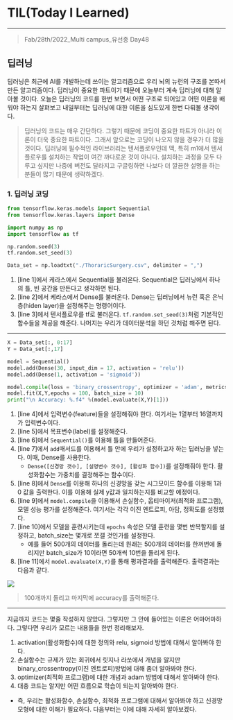 # TIL(Today I Learned)

___

> Fab/28th/2022_Multi campus_유선종 Day48

## 딥러닝
딥러닝은 최근에 AI를 개발하는데 쓰이는 알고리즘으로 우리 뇌의 뉴런의 구조를 본따서 만든 알고리즘이다. 딥러닝이 중요한 파트이기 때문에 오늘부터 계속 딥러닝에 대해 알아볼 것이다. 오늘은 딥러닝의 코드를 한번 보면서 어떤 구조로 되어있고 어떤 이론을 배워야 하는지 살펴보고 내일부터는 딥러닝에 대한 이론을 심도있게 한번 다뤄볼 생각이다.
> 딥러닝의 코드는 매우 간단하다. 그렇기 때문에 코딩이 중요한 파트가 아니라 이론이 더욱 중요한 파트이다. 그래서 앞으로는 코딩이 나오지 않을 경우가 더 많을 것이다.
> 딥러닝에 필수적인 라이브러리는 텐서플로우인데 맥, 특히 m1에서 텐서플로우를 설치하는 작업이 여간 까다로운 것이 아니다. 설치하는 과정을 모두 다루고 싶지만 나중에 버전도 달라지고 구글링하면 나보다 더 깔끔한 설명을 하는 분들이 많기 때문에 생략하겠다.

### 1. 딥러닝 코딩
```python
from tensorflow.keras.models import Sequential                                                              #line 1
from tensorflow.keras.layers import Dense                                                                   #line 2

import numpy as np
import tensorflow as tf                                                                                     #line 3

np.random.seed(3)
tf.random.set_seed(3)

Data_set = np.loadtxt("./ThoraricSurgery.csv", delimiter = ",")
```
1. [line 1]에서 케라스에서 Sequential을 불러온다. Sequential은 딥러닝에서 하나의 틀, 빈 공간을 만든다고 생각하면 된다.
2. [line 2]에서 케라스에서 Dense를 불러온다. Dense는 딥러닝에서 뉴런 혹은 은닉층(hiden layer)을 설정해주는 명령어이다.
3. [line 3]에서 텐서플로우를 tf로 불러온다. `tf.random.set_seed(3)`처럼 기본적인 함수들을 제공을 해준다. 나머지는 우리가 데이터분석을 하던 것처럼 해주면 된다.

___

```python
X = Data_set[:, 0:17]                                                                                       #line 4
Y = Data_set[:,17]                                                                                          #line 5

model = Sequential()                                                                                        #line 6
model.add(Dense(30, input_dim = 17, activation = 'relu'))                                                   #line 7
model.add(Dense(1, activation = 'sigmoid'))                                                                 #line 8

model.compile(loss = 'binary_crossentropy', optimizer = 'adam', metrics = ['accuracy'])                     #line 9
model.fit(X,Y,epochs = 100, batch_size = 10)                                                                #line 10
print("\n Accuracy: %.f4" %(model.evaluate(X,Y)[1]))                                                        #line 11
```
1. [line 4]에서 입력변수(feature)들을 설정해줘야 한다. 여기서는 1열부터 16열까지가 입력변수이다.
2. [line 5]에서 목표변수(label)를 설정해준다.
3. [line 6]에서 `Sequential()`를 이용해 틀을 만들어준다.
4. [line 7]에서 `add`매서드를 이용해서 틀 안에 우리가 설정하고자 하는 딥러닝을 넣는다. 이때, Dense를 사용한다.
    - `Dense([신경망 갯수], [설명변수 갯수], [활성화 함수])`를 설정해줘야 한다. 활성화함수는 가중치를 결정해주는 함수이다.
5. [line 8]에서 `Dense`를 이용해 하나의 신경망을 갖는 시그모이드 함수를 이용해 1과 0 값을 출력한다. 이를 이용해 실제 y값과 일치하는지를 비교할 예정이다.
6. [line 9]에서 `model.compile`을 이용해서 손실함수, 옵티마이저(최적화 프로그램), 모델 성능 평가를 설정해준다. 여기서는 각각 이진 엔트로피, 아담, 정확도를 설정했다.
7. [line 10]에서 모델을 훈련시키는데 `epochs` 속성은 모델 훈련을 몇번 반복할지를 설정하고, batch_size는 몇개로 쪼갤 것인가를 설정한다.
   - 예를 들어 500개의 데이터를 돌리는데 원래는 500개의 데이터를 한꺼번에 돌리지만 batch_size가 10이라면 50개씩 10번을 돌리게 된다.
8. [line 11]에서 `model.evaluate(X,Y)`를 통해 평과결과를 출력해준다. 출력결과는 다음과 같다.

<img src="https://user-images.githubusercontent.com/97590480/155992590-d871f20b-d6c8-4ef7-b08e-1b36b5407f0f.png">

> 100개까지 돌리고 마지막에 accuracy를 출력해준다.

___
지금까지 코드는 몇줄 작성하지 않았다. 그렇지만 그 안에 들어있는 이론은 어마어마하다. 그렇다면 우리가 모르는 내용들을 한번 정리해보자.
1. activation(활성화함수)에 대한 정의와 relu, sigmoid 방법에 대해서 알아봐야 한다.
2. 손실함수는 규제가 있는 회귀에서 릿지나 라쏘에서 개념을 알지만 binary_crossentropy(이진 엔트로피)방법에 대해 좀더 알아봐야 한다.
3. optimizer(최적화 프로그램)에 대한 개념과 adam 방법에 대해서 알아봐야 한다.
4. 대충 코드는 알지만 어떤 흐름으로 학습이 되는지 알아봐야 한다.
- 즉, 우리는 활성화함수, 손실함수, 최적화 프로그램에 대해서 알아봐야 하고 신경망 모형에 대한 이해가 필요하다. 다음부터는 이에 대해 자세히 알아보겠다.